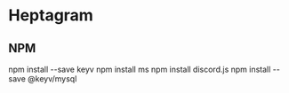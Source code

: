 # Heptagram



## NPM
npm install --save keyv
npm install ms
npm install discord.js
npm install --save @keyv/mysql

